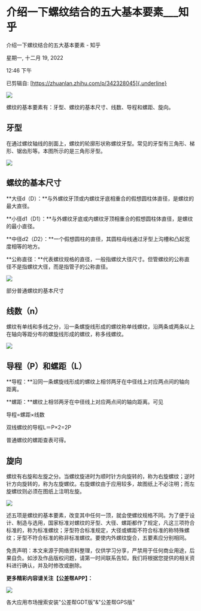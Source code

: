 # 介绍一下螺纹结合的五大基本要素___知乎

介绍一下螺纹结合的五大基本要素 - 知乎

星期一, 十二月 19, 2022

12:46 下午

 

已剪辑自: [https://zhuanlan.zhihu.com/p/342328045]{.underline}

![](../../../assets/003_介绍一下螺纹结合的五大基本要素_-_知乎_000.png) 

螺纹的基本要素有：牙型、螺纹的基本尺寸、线数、导程和螺距、旋向。

牙型
----

在通过螺纹轴线的剖面上，螺纹的轮廓形状称螺纹牙型。常见的牙型有三角形、梯形、锯齿形等。本图所示的是三角形牙型。

 

![](../../../assets/003_介绍一下螺纹结合的五大基本要素_-_知乎_001.png) 

 

螺纹的基本尺寸
--------------

**大径d（D）：**与外螺纹牙顶或内螺纹牙底相重合的假想圆柱体直径，是螺纹的最大直径。

**小径d1（D1）：**与外螺纹牙底或内螺纹牙顶相重合的假想圆柱体直径，是螺纹的最小直径。

**中径*d*2（*D*2）：**一个假想圆柱的直径，其圆柱母线通过牙型上沟槽和凸起宽度相等的地方。

**公称直径：**代表螺纹规格的直径，一般指螺纹大径尺寸。但管螺纹的公称直径不是指螺纹大径，而是指管子的公称直径。

 

![](../../../assets/003_介绍一下螺纹结合的五大基本要素_-_知乎_002.png) 

部分普通螺纹的基本尺寸

线数（n）
---------

螺纹有单线和多线之分，沿一条螺旋线形成的螺纹称单线螺纹，沿两条或两条以上在轴向等距分布的螺旋线形成的螺纹，称多线螺纹。

 

![](../../../assets/003_介绍一下螺纹结合的五大基本要素_-_知乎_003.png) 

 

导程（P）和螺距（L）
--------------------

**导程：**沿同一条螺旋线形成的螺纹上相邻两牙在中径线上对应两点间的轴向距离。

**螺距：**螺纹上相邻两牙在中径线上对应两点间的轴向距离。可见

导程=螺距×线数

双线螺纹的导程L＝P×2=2P

普通螺纹的螺距查表可得。

旋向
----

螺纹有右旋和左旋之分。当螺纹旋进时为顺时针方向旋转的，称为右旋螺纹；逆时针方向旋转的，称为左旋螺纹。右旋螺纹由于应用较多，故图纸上不必注明；而左旋螺纹则必须在图纸上注明左旋。

 

![](../../../assets/003_介绍一下螺纹结合的五大基本要素_-_知乎_004.png) 

 

述五项是螺纹的基本要素，改变其中任何一顶，就会使螺纹规格不同。为了便于设计、制造与选用，国家标准对螺纹的牙型、大径、螺距都作了规定，凡这三项符合标准的，称为标准螺纹；牙型符合标准规定，大径或螺距不符合标准的称特殊螺纹；牙型不符合标准的称非标准螺纹。要使内外螺纹旋合，五要素应分别相同。

 

免责声明：本文来源于网络资料整理，仅供学习分享，严禁用于任何商业用途，后果自负。如涉及作品版权问题，请第一时间联系告知，我们将根据您提供的相关资料进行确认，并及时修改或删除。

**更多精彩内容请关注【公差帮APP】：**

![](../../../assets/003_介绍一下螺纹结合的五大基本要素_-_知乎_005.png) 

各大应用市场搜索安装"公差帮GDT版"&"公差帮GPS版"
